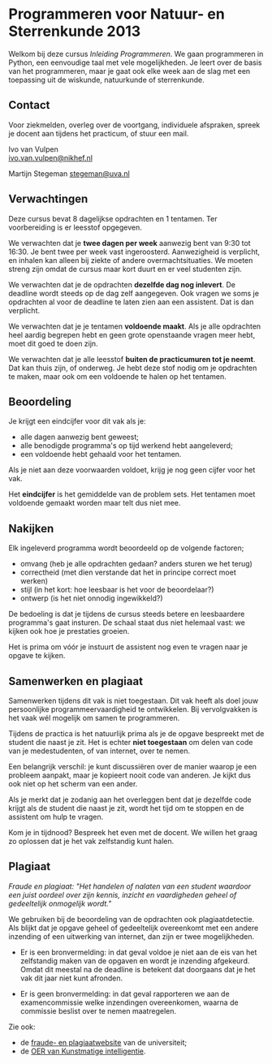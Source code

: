 # Programmeren voor Natuur- en Sterrenkunde 2013

Welkom bij deze cursus *Inleiding Programmeren*. We gaan programmeren in Python, een eenvoudige taal met vele mogelijkheden. Je leert over de basis van het programmeren, maar je gaat ook elke week aan de slag met een toepassing uit de wiskunde, natuurkunde of sterrenkunde.

## Contact

Voor ziekmelden, overleg over de voortgang, individuele afspraken, spreek je docent aan tijdens het practicum, of stuur een mail.

Ivo van Vulpen  
<ivo.van.vulpen@nikhef.nl>

Martijn Stegeman
<stegeman@uva.nl>  

## Verwachtingen

Deze cursus bevat 8 dagelijkse opdrachten en 1 tentamen. Ter voorbereiding is er leesstof opgegeven.

We verwachten dat je **twee dagen per week** aanwezig bent van 9:30 tot 16:30. Je bent twee per week vast ingeroosterd. Aanwezigheid is verplicht, en inhalen kan alleen bij ziekte of andere overmachtsituaties. We moeten streng zijn omdat de cursus maar kort duurt en er veel studenten zijn.

We verwachten dat je de opdrachten **dezelfde dag nog inlevert**. De deadline wordt steeds op de dag zelf aangegeven. Ook vragen we soms je opdrachten al voor de deadline te laten zien aan een assistent. Dat is dan verplicht.

We verwachten dat je je tentamen **voldoende maakt**. Als je alle opdrachten heel aardig begrepen hebt en geen grote openstaande vragen meer hebt, moet dit goed te doen zijn.

We verwachten dat je alle leesstof **buiten de practicumuren tot je neemt**. Dat kan thuis zijn, of onderweg. Je hebt deze stof nodig om je opdrachten te maken, maar ook om een voldoende te halen op het tentamen.

## Beoordeling

Je krijgt een eindcijfer voor dit vak als je:

* alle dagen aanwezig bent geweest;
* alle benodigde programma's op tijd werkend hebt aangeleverd;
* een voldoende hebt gehaald voor het tentamen.

Als je niet aan deze voorwaarden voldoet, krijg je nog geen cijfer voor het vak.

Het **eindcijfer** is het gemiddelde van de problem sets. Het tentamen moet voldoende gemaakt worden maar telt dus niet mee.

## Nakijken

Elk ingeleverd programma wordt beoordeeld op de volgende factoren;

* omvang (heb je alle opdrachten gedaan? anders sturen we het terug)
* correctheid (met dien verstande dat het in principe correct moet werken)
* stijl (in het kort: hoe leesbaar is het voor de beoordelaar?)
* ontwerp (is het niet onnodig ingewikkeld?)

De bedoeling is dat je tijdens de cursus steeds betere en leesbaardere programma's gaat insturen. De schaal staat dus niet helemaal vast: we kijken ook hoe je prestaties groeien.

Het is prima om vóór je instuurt de assistent nog even te vragen naar je opgave te kijken.

## Samenwerken en plagiaat

Samenwerken tijdens dit vak is niet toegestaan. Dit vak heeft als doel jouw persoonlijke programmeervaardigheid te ontwikkelen. Bij vervolgvakken is het vaak wél mogelijk om samen te programmeren.

Tijdens de practica is het natuurlijk prima als je de opgave bespreekt met de student die naast je zit. Het is echter **niet toegestaan** om delen van code van je medestudenten, of van internet, over te nemen.

Een belangrijk verschil: je kunt discussiëren over de manier waarop je een probleem aanpakt, maar je kopieert nooit code van anderen. Je kijkt dus ook niet op het scherm van een ander.

Als je merkt dat je zodanig aan het overleggen bent dat je dezelfde code krijgt als de student die naast je zit, wordt het tijd om te stoppen en de assistent om hulp te vragen.

Kom je in tijdnood? Bespreek het even met de docent. We willen het graag zo oplossen dat je het vak zelfstandig kunt halen.

## Plagiaat

*Fraude en plagiaat: "Het handelen of nalaten van een student waardoor een juist oordeel over zijn kennis, inzicht en vaardigheden geheel of gedeeltelijk onmogelijk wordt."*

We gebruiken bij de beoordeling van de opdrachten ook plagiaatdetectie. Als blijkt dat je opgave geheel of gedeeltelijk overeenkomt met een andere inzending of een uitwerking van internet, dan zijn er twee mogelijkheden.

* Er is een bronvermelding: in dat geval voldoe je niet aan de eis van het zelfstandig maken van de opgaven en wordt je inzending afgekeurd. Omdat dit meestal na de deadline is betekent dat doorgaans dat je het vak dit jaar niet kunt afronden.

* Er is geen bronvermelding: in dat geval rapporteren we aan de examencommissie welke inzendingen overeenkomen, waarna de commissie beslist over te nemen maatregelen.

Zie ook:

* de [fraude- en plagiaatwebsite](http://studentenserviceplein.uva.nl/serviceplein/content/fraude-plagiaat-en-bronvermelding/plagiaat-volgens-de-uva/plagiaat-volgens-de-uva.html) van de universiteit;
* de [OER van Kunstmatige intelligentie](http://www.student.uva.nl/ki/reglementen.cfm/BE728892-EC98-4D5A-8041C36C41A4F648).
